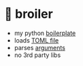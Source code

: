 # 🍗 broiler
* my python [boilerplate](https://en.wikipedia.org/wiki/Boilerplate_code)
* loads [TOML file](https://toml.io)
* parses [arguments](https://docs.python.org/3/howto/argparse.html)
* no 3rd party libs
